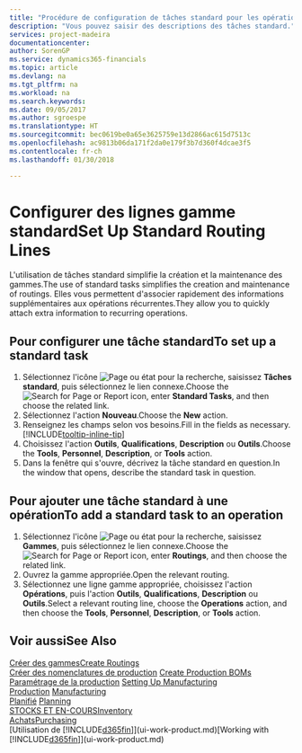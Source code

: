 ```yaml
---
title: "Procédure de configuration de tâches standard pour les opérations | Microsoft Docs"
description: "Vous pouvez saisir des descriptions des tâches standard."
services: project-madeira
documentationcenter: 
author: SorenGP
ms.service: dynamics365-financials
ms.topic: article
ms.devlang: na
ms.tgt_pltfrm: na
ms.workload: na
ms.search.keywords: 
ms.date: 09/05/2017
ms.author: sgroespe
ms.translationtype: HT
ms.sourcegitcommit: bec0619be0a65e3625759e13d2866ac615d7513c
ms.openlocfilehash: ac9813b06da171f2da0e179f3b7d360f4dcae3f5
ms.contentlocale: fr-ch
ms.lasthandoff: 01/30/2018

---
```

# <a name="set-up-standard-routing-lines"></a><span data-ttu-id="2afb8-103">Configurer des lignes gamme standard</span><span class="sxs-lookup"><span data-stu-id="2afb8-103">Set Up Standard Routing Lines</span></span>
<span data-ttu-id="2afb8-104">L'utilisation de tâches standard simplifie la création et la maintenance des gammes.</span><span class="sxs-lookup"><span data-stu-id="2afb8-104">The use of standard tasks simplifies the creation and maintenance of routings.</span></span> <span data-ttu-id="2afb8-105">Elles vous permettent d'associer rapidement des informations supplémentaires aux opérations récurrentes.</span><span class="sxs-lookup"><span data-stu-id="2afb8-105">They allow you to quickly attach extra information to recurring operations.</span></span>

## <a name="to-set-up-a-standard-task"></a><span data-ttu-id="2afb8-106">Pour configurer une tâche standard</span><span class="sxs-lookup"><span data-stu-id="2afb8-106">To set up a standard task</span></span>
1. <span data-ttu-id="2afb8-107">Sélectionnez l'icône ![Page ou état pour la recherche](media/ui-search/search_small.png "Page ou état pour la recherche"), saisissez **Tâches standard**, puis sélectionnez le lien connexe.</span><span class="sxs-lookup"><span data-stu-id="2afb8-107">Choose the ![Search for Page or Report](media/ui-search/search_small.png "Search for Page or Report icon") icon, enter **Standard Tasks**, and then choose the related link.</span></span>
2. <span data-ttu-id="2afb8-108">Sélectionnez l'action **Nouveau**.</span><span class="sxs-lookup"><span data-stu-id="2afb8-108">Choose the **New** action.</span></span>
3. <span data-ttu-id="2afb8-109">Renseignez les champs selon vos besoins.</span><span class="sxs-lookup"><span data-stu-id="2afb8-109">Fill in the fields as necessary.</span></span> [!INCLUDE[tooltip-inline-tip](includes/tooltip-inline-tip_md.md)]
4. <span data-ttu-id="2afb8-110">Choisissez l'action **Outils**, **Qualifications**, **Description** ou **Outils**.</span><span class="sxs-lookup"><span data-stu-id="2afb8-110">Choose the **Tools**, **Personnel**, **Description**, or **Tools** action.</span></span>
5. <span data-ttu-id="2afb8-111">Dans la fenêtre qui s'ouvre, décrivez la tâche standard en question.</span><span class="sxs-lookup"><span data-stu-id="2afb8-111">In the window that opens, describe the standard task in question.</span></span>

## <a name="to-add-a-standard-task-to-an-operation"></a><span data-ttu-id="2afb8-112">Pour ajouter une tâche standard à une opération</span><span class="sxs-lookup"><span data-stu-id="2afb8-112">To add a standard task to an operation</span></span>
1. <span data-ttu-id="2afb8-113">Sélectionnez l'icône ![Page ou état pour la recherche](media/ui-search/search_small.png "Page ou état pour la recherche"), saisissez **Gammes**, puis sélectionnez le lien connexe.</span><span class="sxs-lookup"><span data-stu-id="2afb8-113">Choose the ![Search for Page or Report](media/ui-search/search_small.png "Search for Page or Report icon") icon, enter **Routings**, and then choose the related link.</span></span>
2. <span data-ttu-id="2afb8-114">Ouvrez la gamme appropriée.</span><span class="sxs-lookup"><span data-stu-id="2afb8-114">Open the relevant routing.</span></span>
3. <span data-ttu-id="2afb8-115">Sélectionnez une ligne gamme appropriée, choisissez l'action **Opérations**, puis l'action **Outils**, **Qualifications**, **Description** ou **Outils**.</span><span class="sxs-lookup"><span data-stu-id="2afb8-115">Select a relevant routing line, choose the **Operations** action, and then choose the **Tools**, **Personnel**, **Description**, or **Tools** action.</span></span>

## <a name="see-also"></a><span data-ttu-id="2afb8-116">Voir aussi</span><span class="sxs-lookup"><span data-stu-id="2afb8-116">See Also</span></span>  
[<span data-ttu-id="2afb8-117">Créer des gammes</span><span class="sxs-lookup"><span data-stu-id="2afb8-117">Create Routings</span></span>](production-how-to-create-routings.md)  
<span data-ttu-id="2afb8-118">[Créer des nomenclatures de production](production-how-to-create-production-boms.md)   </span><span class="sxs-lookup"><span data-stu-id="2afb8-118">[Create Production BOMs](production-how-to-create-production-boms.md)   </span></span>  
<span data-ttu-id="2afb8-119">[Paramétrage de la production](production-configure-production-processes.md) </span><span class="sxs-lookup"><span data-stu-id="2afb8-119">[Setting Up Manufacturing](production-configure-production-processes.md) </span></span>  
<span data-ttu-id="2afb8-120">[Production](production-manage-manufacturing.md)  </span><span class="sxs-lookup"><span data-stu-id="2afb8-120">[Manufacturing](production-manage-manufacturing.md)  </span></span>  
<span data-ttu-id="2afb8-121">[Planifié](production-planning.md) </span><span class="sxs-lookup"><span data-stu-id="2afb8-121">[Planning](production-planning.md) </span></span>  
[<span data-ttu-id="2afb8-122">STOCKS ET EN-COURS</span><span class="sxs-lookup"><span data-stu-id="2afb8-122">Inventory</span></span>](inventory-manage-inventory.md)  
[<span data-ttu-id="2afb8-123">Achats</span><span class="sxs-lookup"><span data-stu-id="2afb8-123">Purchasing</span></span>](purchasing-manage-purchasing.md)  
<span data-ttu-id="2afb8-124">[Utilisation de [!INCLUDE[d365fin](includes/d365fin_md.md)]](ui-work-product.md)</span><span class="sxs-lookup"><span data-stu-id="2afb8-124">[Working with [!INCLUDE[d365fin](includes/d365fin_md.md)]](ui-work-product.md)</span></span>  

